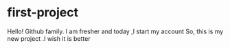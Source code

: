 # first-project
Hello! Github family. I am fresher and today ,I start my account So, this is my new project .I wish it is better
